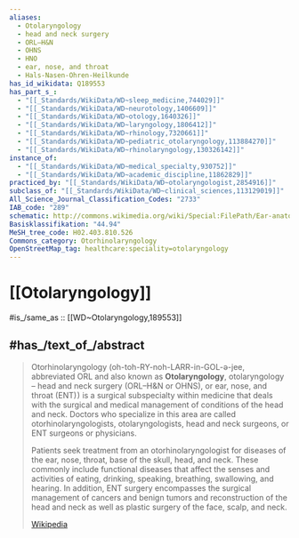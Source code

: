 ```yaml
---
aliases:
  - Otolaryngology
  - head and neck surgery
  - ORL–H&N
  - OHNS
  - HNO
  - ear, nose, and throat
  - Hals-Nasen-Ohren-Heilkunde
has_id_wikidata: Q189553
has_part_s_:
  - "[[_Standards/WikiData/WD~sleep_medicine,744029]]"
  - "[[_Standards/WikiData/WD~neurotology,1406609]]"
  - "[[_Standards/WikiData/WD~otology,1640326]]"
  - "[[_Standards/WikiData/WD~laryngology,1806412]]"
  - "[[_Standards/WikiData/WD~rhinology,7320661]]"
  - "[[_Standards/WikiData/WD~pediatric_otolaryngology,113884270]]"
  - "[[_Standards/WikiData/WD~rhinolaryngology,130326142]]"
instance_of:
  - "[[_Standards/WikiData/WD~medical_specialty,930752]]"
  - "[[_Standards/WikiData/WD~academic_discipline,11862829]]"
practiced_by: "[[_Standards/WikiData/WD~otolaryngologist,2854916]]"
subclass_of: "[[_Standards/WikiData/WD~clinical_sciences,113129019]]"
All_Science_Journal_Classification_Codes: "2733"
IAB_code: "289"
schematic: http://commons.wikimedia.org/wiki/Special:FilePath/Ear-anatomy-notext-small.svg
Basisklassifikation: "44.94"
MeSH_tree_code: H02.403.810.526
Commons_category: Otorhinolaryngology
OpenStreetMap_tag: healthcare:speciality=otolaryngology
---
```


# [[Otolaryngology]]

#is_/same_as :: [[WD~Otolaryngology,189553]] 

## #has_/text_of_/abstract 

> Otorhinolaryngology (oh-toh-RY-noh-LARR-in-GOL-ə-jee, abbreviated ORL 
> and also known as **Otolaryngology**, otolaryngology – 
> head and neck surgery (ORL–H&N or OHNS), or ear, nose, and throat (ENT) ) 
> is a surgical subspecialty within medicine 
> that deals with the surgical and medical management of conditions of the head and neck. 
> Doctors who specialize in this area are called otorhinolaryngologists, 
> otolaryngologists, head and neck surgeons, or ENT surgeons or physicians.
>
> Patients seek treatment from an otorhinolaryngologist 
> for diseases of the ear, nose, throat, base of the skull, head, and neck. 
> These commonly include functional diseases that affect the senses 
> and activities of eating, drinking, speaking, breathing, swallowing, and hearing. 
> In addition, ENT surgery encompasses the surgical management of cancers and benign tumors 
> and reconstruction of the head and neck as well as plastic surgery of the face, scalp, and neck.
>
> [Wikipedia](https://en.wikipedia.org/wiki/Otorhinolaryngology) 
